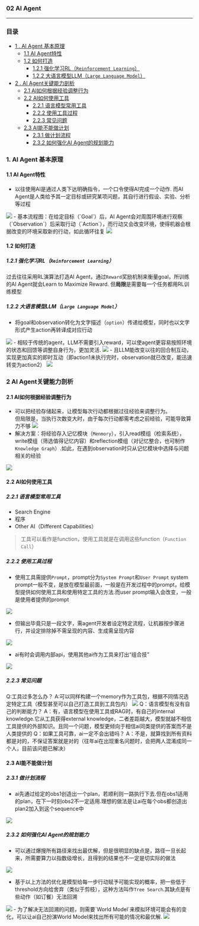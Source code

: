 ###  02 AI Agent
***
### 目录
- [1 . AI Agent 基本原理](#1-ai-agent-基本原理)
  - [1.1 AI Agent特性](#11-ai-agent特性)
  - [1.2 如何打造](#12-如何打造)
    - [1.2.1 强化学习RL（`Reinforcement Learning`）](#121-强化学习rlreinforcement-learning)
    - [1.2.2 大语言模型LLM（`Large Language Model`）](#122-大语言模型llmlarge-language-model)
- [2 . AI Agent关键能力剖析](#2-ai-agent关键能力剖析)
  - [2.1 AI如何根据经验调整行为](#21-ai如何根据经验调整行为)
  - [2.2 AI如何使用工具](#22-ai如何使用工具)
    - [2.2.1 语言模型常用工具](#221-语言模型常用工具)
    - [2.2.2 使用工具过程](#222-使用工具过程)
    - [2.2.3 常见问题](#223-常见问题)
  - [2.3 AI能不能做计划](#23-ai能不能做计划)
    - [2.3.1 做计划流程](#231-做计划流程)
    - [2.3.2 如何强化AI Agent的规划能力](#232-如何强化ai-agent的规划能力)



### 1. AI Agent 基本原理
#### 1.1 AI Agent特性
- 以往使用AI是通过人类下达明确指令，一个口令使得AI完成一个动作. 而AI Agent是人类给予其一定目标或研究某项问题，其自行进行假设、实验、分析等过程
<img src="https://i-blog.csdnimg.cn/direct/258bf2c7323d4b56a2ded15842165965.png">
- 基本流程图：在给定目标（`Goal`）后，AI Agent会对周围环境进行观察（`Observation`）后采取行动（`Action`），而行动又会改变环境，使得机器会根据改变的环境采取新的行动，如此循环往复
<img src="https://i-blog.csdnimg.cn/direct/d70a68b963c440dc9aa52c0e4e7cdd89.png">

#### 1.2 如何打造
##### 1.2.1 强化学习RL（`Reinforcement Learning`）
过去往往采用RL演算法打造AI Agent，通过`Reward`奖励机制来衡量goal，所训练的AI Agent就会Learn to Maximize Reward. 但**局限**是需要每一个任务都用RL训练模型
##### 1.2.2 大语言模型LLM（`Large Language Model`）
- 将goal和observation转化为文字描述（`option`）传递给模型，同时也以文字形式产生action再转译成对应行动
<img src="https://i-blog.csdnimg.cn/direct/d5852742d2d64d489b79ea1f7720d0fc.png">
- 相较于传统的agent，LLM不需要引入reward，可以使agent更容易按照环境的状态和回馈等调整自身行为，更加灵活.
<img src="https://i-blog.csdnimg.cn/direct/55c5a77a0cf7467fb2d3a2a68871840c.png">
- 且LLM能改变以往的回合制互动，实现更加真实的即时互动（即action1未执行完时，observation就已改变，能迅速转变为action2）
<img src="https://i-blog.csdnimg.cn/direct/719a116d4272417282cb22f071119c1d.png">

### 2 AI Agent关键能力剖析
#### 2.1 AI如何根据经验调整行为
- 可以把经验存储起来，让模型每次行动都根据过往经验来调整行为。  
  但局限是，当执行次数变大时，由于每次行动都需考虑之前经验，可能导致算力不够
  <img src="https://i-blog.csdnimg.cn/direct/3daf9960b1f94f19ba5068acdf5ee5c6.png">
- 解决方案：将经验存入记忆模块（`Menmory`），引入read模组（检索系统），write模组（筛选值得记忆内容）和reflection模组（对记忆整合，也可制作`Knowledge Graph`）.如此，在遇到observation时只从记忆模块中选择与问题相关的经验
<img src="https://i-blog.csdnimg.cn/direct/9253359b852d4406908732d2f6242462.png">

#### 2.2 AI如何使用工具
##### 2.2.1 语言模型常用工具
- Search Engine
- 程序
- Other AI（Different Capabilities）
>工具可以看作是function，使用工具就是在调用这些function（`Function Call`）
##### 2.2.2 使用工具过程
- 使用工具需提供`Prompt`，prompt分为`System Prompt`和`User Prompt`
system prompt一般不变，是放在模型最前面，一般是在开发过程中的prompt，给模型提供如何使用工具和使用特定工具的方法.而user prompt输入会改变，一般是使用者提供的prompt
<img src="https://i-blog.csdnimg.cn/direct/bffd6fe3146c4b218b8e4b2ac1d5e297.png">

- 但输出毕竟只是一段文字，需agent开发者设定特定流程，让机器按步骤进行，并设定排除掉不需呈现的内容、生成需呈现内容
<img src="https://i-blog.csdnimg.cn/direct/bc7e9722db804bdc9a31d5e24d6e2e17.png">

- ai有时会调用内部api，使用其他ai作为工具来打出“组合技”
<img src="https://i-blog.csdnimg.cn/direct/365d87858c9d4b08ae93ef80f51616e5.png">

##### 2.2.3 常见问题
Q:工具过多怎么办？
A:可以同样构建一个memory作为工具包，根据不同情况选定特定工具（模型甚至可以自己打造工具到工具包内）
<img src="https://i-blog.csdnimg.cn/direct/09dca523268f42a088bb6f5bfc1561c7.png">
Q：语言模型有没有自己的判断能力？
A：有，语言模型在使用工具或RAG时，有自己的internal knowledge.它从工具获得external knowledge，二者差距越大，模型就越不相信工具提供的外部知识。且同一个问题，模型更倾向于相信ai同类提供的答案而不是人类提供的
Q：如果工具可靠，ai一定不会出错吗？
A：不是，就算找到所有资料都是对的，不保证答案就是对的（往年ai在出现重名问题时，会把两人混淆成同一个人，目前该问题已解决）

#### 2.3 AI能不能做计划
##### 2.3.1 做计划流程
- ai先通过给定的obs1创造出一个plan，若顺利则一路执行下去.但在obs1适用的plan，在下一时刻obs2不一定适用.理想的做法是让ai在每个obs都创造出plan2加入到这个sequence中
<img src="https://i-blog.csdnimg.cn/direct/c610b94e31cb4139969c2fb71d4cfade.png">

##### 2.3.2 如何强化AI Agent的规划能力 
- 可以通过爆搜所有路径来找出最优解，但是很明显的缺点是，路径一旦长起来，所需要算力以指数级增长，且得到的结果也不一定是切实际的做法
<img src="https://i-blog.csdnimg.cn/direct/87c05ab5b0b04fdf8ab03fecd7fddde6.png">

- 基于以上方法的优化是模型给每一步行动赋予可能实现的概率，把一些低于threshold方向给舍弃（类似于剪枝），这种方法叫作`Tree Search`.其缺点是有些动作（如订餐）无法回溯
<img src="https://i-blog.csdnimg.cn/direct/202a526f38364e02bb58d990eca3181f.png">
- 为了解决无法回溯的问题，则需要`World Model`来模拟环境可能会有的变化，可以让ai自己扮演World Model来找出所有可能的情况和最优解.
<img src="https://i-blog.csdnimg.cn/direct/be65c47aae9f4e60925ec68aee1efafd.png">